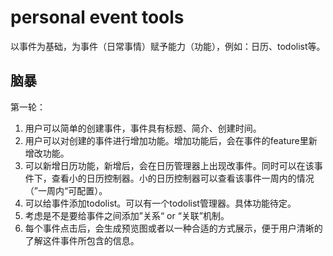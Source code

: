 # personal event tools

以事件为基础，为事件（日常事情）赋予能力（功能），例如：日历、todolist等。

## 脑暴

第一轮：

1. 用户可以简单的创建事件，事件具有标题、简介、创建时间。
2. 用户可以对创建的事件进行增加功能。增加功能后，会在事件的feature里新增改功能。
3. 可以新增日历功能，新增后，会在日历管理器上出现改事件。同时可以在该事件下，查看小的日历控制器。小的日历控制器可以查看该事件一周内的情况（”一周内“可配置）。
4. 可以给事件添加todolist。可以有一个todolist管理器。具体功能待定。
5. 考虑是不是要给事件之间添加”关系“ or “关联”机制。
6. 每个事件点击后，会生成预览图或者以一种合适的方式展示，便于用户清晰的了解这件事件所包含的信息。